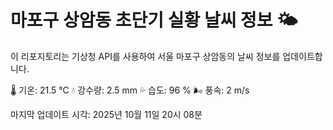 
# 마포구 상암동 초단기 실황 날씨 정보 🌤️

이 리포지토리는 기상청 API를 사용하여 서울 마포구 상암동의 날씨 정보를 업데이트합니다. 

🌡️ 기온: 21.5 ℃
💧 강수량: 2.5 mm
💦 습도: 96 %
🌬️ 풍속: 2 m/s

마지막 업데이트 시각: 2025년 10월 11일 20시 08분    
